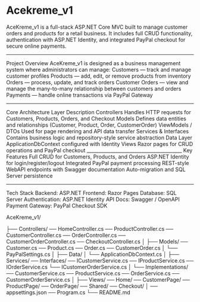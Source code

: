 # Acekreme_v1

AceKreme_v1 is a full-stack ASP.NET Core MVC built to manage customer orders and products for a retail business.
It includes full CRUD functionality, authentication with ASP.NET Identity, and integrated PayPal checkout for secure online payments.
________________________________________
Project Overview
AceKreme_v1 is designed as a business management system where administrators can manage:
Customers — track and manage customer profiles
Products — add, edit, or remove products from inventory
 Orders — process, update, and track orders
Customer Orders — view and manage the many-to-many relationship between customers and orders
Payments — handle online transactions via PayPal Gateway
________________________________________
Core Architecture
Layer	Description
Controllers	Handles HTTP requests for Customers, Products, Orders, and Checkout
Models	Defines data entities and relationships (Customer, Product, Order, CustomerOrder)
ViewModels / DTOs	Used for page rendering and API data transfer
Services & Interfaces	Contains business logic and repository-style service abstraction
Data Layer	ApplicationDbContext configured with Identity 
Views	Razor pages for CRUD operations and PayPal checkout
________________________________________ Key Features
 Full CRUD for Customers, Products, and Orders
 ASP.NET Identity for login/register/logout
 Integrated PayPal payment processing
 REST-style WebAPI endpoints with Swagger documentation
 Auto-migration and SQL Server persistence
________________________________________
 Tech Stack
Backend: ASP.NET 
Frontend: Razor Pages
Database: SQL Server 
Authentication: ASP.NET Identity
API Docs: Swagger / OpenAPI
Payment Gateway: PayPal Checkout SDK

AceKreme_v1/

├── Controllers/
── HomeController.cs
── ProductController.cs
── CustomerController.cs
── OrderController.cs
── CustomerOrderController.cs
── CheckoutController.cs
│
├── Models/
── Customer.cs
── Product.cs
── Order.cs
── CustomerOrder.cs
│   └── PayPalSettings.cs
│
├── Data/
│   └── ApplicationDbContext.cs
│
├── Services/
── Interfaces/
── ICustomerService.cs
── IProductService.cs
── IOrderService.cs
              └── ICustomerOrderService.cs
│   └── Implementations/
── CustomerService.cs
── ProductService.cs
── OrderService.cs
── CustomerOrderService.cs
│
├── Views/
── Home/
── CustomerPage/
── ProductPage/
── OrderPage/
── Shared/
── Checkout/
│
       ── appsettings.json
       ── Program.cs
└── README.md
